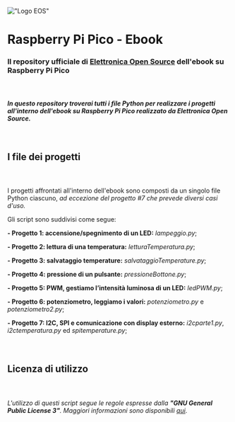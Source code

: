 

!["Logo EOS"](https://it.emcelettronica.com/files/img/logo14.png)

# Raspberry Pi Pico - Ebook


### Il repository ufficiale di [Elettronica Open Source](https://it.emcelettronica.com) dell'ebook su Raspberry Pi Pico

#### &nbsp;

#### *In questo repository troverai tutti i file Python per realizzare i progetti all'interno dell'ebook su Raspberry Pi Pico realizzato da Elettronica Open Source.*
#### &nbsp;
## I file dei progetti
#### &nbsp;
I progetti affrontati all'interno dell'ebook sono composti da un singolo file Python ciascuno, *ad eccezione del progetto #7 che prevede diversi casi d'uso.*

Gli script sono suddivisi come segue:

**- Progetto 1: accensione/spegnimento di un LED:** *lampeggio.py*;

**- Progetto 2: lettura di una temperatura:** *letturaTemperatura.py*;

**- Progetto 3: salvataggio temperature:** *salvataggioTemperature.py*;

**- Progetto 4: pressione di un pulsante:** *pressioneBottone.py*;

**- Progetto 5: PWM, gestiamo l’intensità luminosa di un LED:**
*ledPWM.py*;

**- Progetto 6: potenziometro, leggiamo i valori:** *potenziometro.py* e *potenziometro2.py*;

**- Progetto 7: I2C, SPI e comunicazione con display esterno:** *i2cparte1.py*, *i2ctemperatura.py* ed *spitemperature.py*;

#### &nbsp;
## Licenza di utilizzo
#### &nbsp;
*L'utilizzo di questi script segue le regole espresse dalla **"GNU General Public License 3"**.
Maggiori informazioni sono disponibili [qui](https://www.gnu.org/licenses/gpl-3.0.html)*.
